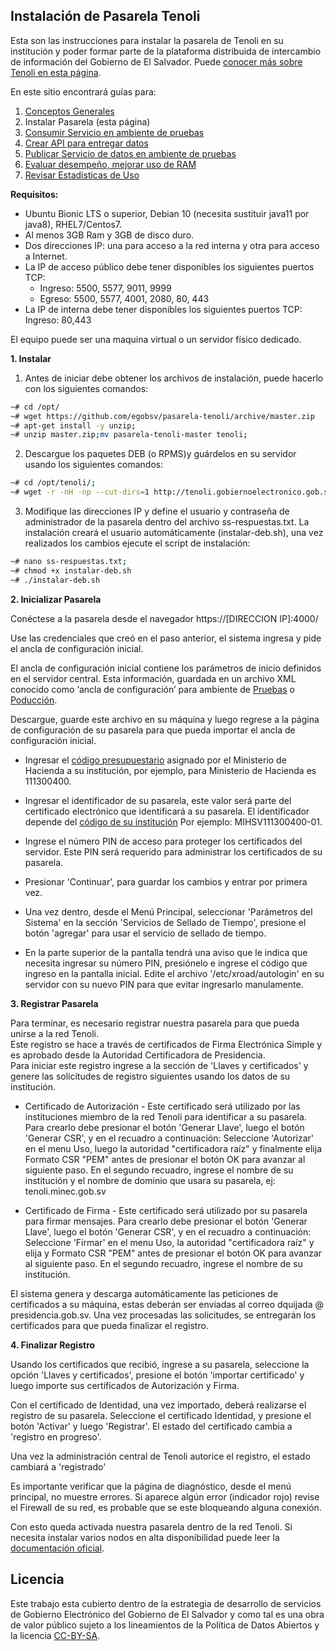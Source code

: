 
## Instalación de Pasarela Tenoli

  Esta son las instrucciones para instalar la pasarela de Tenoli en su institución y poder formar parte de la plataforma distribuida de intercambio de información del Gobierno de El Salvador. Puede [conocer más sobre Tenoli en esta página](http://tenoli.gobiernoelectronico.gob.sv/).

 En este sitio encontrará guías para:
 1. [Conceptos Generales](conceptos-generales.md)
 1. Instalar Pasarela (esta página)
 2. [Consumir Servicio en ambiente de pruebas](cliente-consumo.md)
 3. [Crear API para entregar datos](crear_API_con_MTLS.md)
 4. [Publicar Servicio de datos en ambiente de pruebas](cliente-proveedor.md)
 5. [Evaluar desempeño, mejorar uso de RAM](desempeño.md)
 6. [Revisar Estadísticas de Uso](estadísticas/README.md)
  
**Requisitos:** 
* Ubuntu Bionic LTS o superior, Debian 10 (necesita sustituir java11 por java8), RHEL7/Centos7.  
* Al menos 3GB Ram y 3GB de disco duro.  
* Dos direcciones IP: una para acceso a la red interna y otra para acceso a Internet.
* La IP de acceso público debe tener disponibles los siguientes puertos TCP:  
	 - Ingreso: 5500, 5577, 9011, 9999 
	- Egreso: 5500, 5577, 4001, 2080, 80, 443 
* La IP de interna debe tener disponibles los siguientes puertos TCP:  
Ingreso: 80,443

El equipo puede ser una maquina virtual o un servidor físico dedicado.  

**1. Instalar**

1. Antes de iniciar debe obtener los archivos de instalación, puede hacerlo con los siguientes comandos:
```sh
~# cd /opt/
~# wget https://github.com/egobsv/pasarela-tenoli/archive/master.zip
~# apt-get install -y unzip;
~# unzip master.zip;mv pasarela-tenoli-master tenoli;
```
2. Descargue los paquetes DEB (o RPMS)y guárdelos en su servidor usando los siguientes comandos:
```sh
~# cd /opt/tenoli/;
~# wget -r -nH -np --cut-dirs=1 http://tenoli.gobiernoelectronico.gob.sv/paquetes/deb/;
```
3. Modifique las direcciones IP y define el usuario y contraseña de administrador de la pasarela dentro del archivo ss-respuestas.txt. La instalación creará el usuario automáticamente (instalar-deb.sh),  una vez realizados los cambios ejecute el script de instalación:
```sh
~# nano ss-respuestas.txt;
~# chmod +x instalar-deb.sh
~# ./instalar-deb.sh
```

**2. Inicializar Pasarela**

Conéctese a la pasarela desde el navegador https://[DIRECCION IP]:4000/

Use las credenciales que creó en el paso anterior, el sistema ingresa y pide el ancla de configuración inicial.

El ancla de  configuración inicial contiene los parámetros de inicio definidos en el servidor central.  Esta información, guardada en un archivo XML conocido como ‘ancla de configuración’ para ambiente de [Pruebas](SV-PRUEBAS_Ancla_de_configuración_2019-11-28.xml)  o [Poducción](SV-PRODUCCION_Ancla_de_configuración_2019_12_12.xml).
  
Descargue, guarde este archivo en su máquina y luego regrese a la página de configuración de su pasarela para que pueda importar el ancla de configuración inicial.

* Ingresar el [código presupuestario](códigos-instituciones.md) asignado por el Ministerio de Hacienda a su institución, por ejemplo, para Ministerio de Hacienda es 111300400.

* Ingresar el identificador de su pasarela, este valor será parte del certificado electrónico que identificará a su pasarela. El identificador depende del [código de su institución](códigos-instituciones.md) Por ejemplo: MIHSV111300400-01. 

* Ingrese el número PIN de acceso para proteger los certificados del servidor. Este PIN será requerido para administrar los certificados de su pasarela.

* Presionar 'Continuar', para guardar los cambios y entrar por primera vez.  
  
* Una vez dentro, desde el Menú Principal, seleccionar 'Parámetros del Sistema' en la sección 'Servicios de Sellado de Tiempo', presione el botón 'agregar' para usar el servicio de sellado de tiempo.

* En la parte superior de la pantalla tendrá una aviso que le indica que necesita ingresar su número PIN, presiónelo e ingrese el código que ingreso en la pantalla inicial. Edite el archivo '/etc/xroad/autologin' en su servidor con su nuevo PIN para que evitar ingresarlo manulamente.
  
**3. Registrar Pasarela**

Para terminar, es necesario registrar nuestra pasarela para que pueda unirse a la red Tenoli.  
Este registro se hace a través de certificados de Firma Electrónica Simple  y es aprobado desde la Autoridad Certificadora de Presidencia.  
Para iniciar este registro ingrese a la sección de 'Llaves y certificados' y genere las solicitudes de registro siguientes usando los datos de su institución.

* Certificado de Autorización - Este certificado será utilizado por las instituciones miembro de la red Tenoli para identificar a su pasarela. Para crearlo debe presionar el botón 'Generar Llave', luego el botón 'Generar CSR', y en el recuadro a continuación:
		Seleccione 'Autorizar' en el menu Uso, luego la autoridad "certificadora raíz" y finalmente elija Formato CSR "PEM" antes de presionar el botón OK para avanzar al siguiente paso. En el segundo recuadro, ingrese el nombre de su institución y el nombre de dominio que usara su pasarela, ej: tenoli.minec.gob.sv 

* Certificado de Firma - Este certificado será utilizado por su pasarela para firmar mensajes. Para crearlo debe presionar el botón 'Generar Llave', luego el botón 'Generar CSR', y en el recuadro a continuación:
		Seleccione 'Firmar' en el menu Uso, la autoridad "certificadora raíz" y elija y Formato CSR "PEM" antes de presionar el botón OK para avanzar al siguiente paso. En el segundo recuadro, ingrese el nombre de su institución.


El sistema genera y descarga automáticamente las peticiones de certificados a su máquina, estas deberán ser enviadas al correo dquijada @ presidencia.gob.sv. Una vez procesadas las solicitudes, se entregarán los certificados para que pueda finalizar el registro.

**4. Finalizar Registro**

Usando los certificados que recibió, ingrese a su pasarela, seleccione la opción 'Llaves y certificados', presione el botón 'importar certificado' y luego importe sus certificados de Autorización y Firma.  
  
Con el certificado de Identidad, una vez importado, deberá realizarse el registro de su pasarela. Seleccione el certificado Identidad, y presione el botón 'Activar' y luego 'Registrar'. El estado del certificado cambia a 'registro en progreso'. 

Una vez la administración central de Tenoli autorice el registro, el estado cambiará a 'registrado'  
  
Es importante verificar que la página de diagnóstico, desde el menú principal, no muestre errores. Si aparece algún  error (indicador rojo) revise el Firewall de su red, es probable que se este bloqueando alguna conexión.  
  
Con esto queda activada nuestra pasarela dentro de la red Tenoli. 
Si necesita instalar varios nodos en alta disponibilidad puede leer la [documentación oficial](https://github.com/nordic-institute/X-Road/blob/develop/doc/Manuals/LoadBalancing/ig-xlb_x-road_external_load_balancer_installation_guide.md).


## Licencia ##

Este trabajo esta cubierto dentro de la estrategia de desarrollo de servicios de Gobierno Electrónico del Gobierno de El Salvador y como tal es una obra de valor público sujeto a los lineamientos de la Política de Datos Abiertos y la licencia [CC-BY-SA](https://creativecommons.org/licenses/by-sa/3.0/deed.es).  
